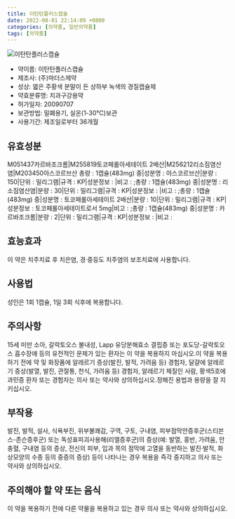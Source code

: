 ```yaml
---
title: 이탄탄플러스캡슐
date: 2022-08-01 22:14:09 +0800
categories: [의약품, 일반의약품]
tags: [의약품]
---
```

![이탄탄플러스캡슐](https://nedrug.mfds.go.kr/pbp/cmn/itemImageDownload/147426438997500168)

- 약이름: 이탄탄플러스캡슐
- 제조사: (주)마더스제약
- 성상: 엷은 주황색 분말이 든 상하부 녹색의 경질캡슐제
- 약효분류명: 치과구강용약
- 허가일자: 20090707
- 보관방법: 밀폐용기, 실온(1-30℃)보관
- 사용기간: 제조일로부터 36개월
## 유효성분
M051437카르바조크롬|M255819토코페롤아세테이트 2배산|M256212리소짐염산염|M203450아스코르브산
총량 : 1캡슐(483mg) 중|성분명 : 아스코르브산|분량 : 150|단위 : 밀리그램|규격 : KP|성분정보 : |비고 : ;총량 : 1캡슐(483mg) 중|성분명 : 리소짐염산염|분량 : 30|단위 : 밀리그램|규격 : KP|성분정보 : |비고 : ;총량 : 1캡슐(483mg) 중|성분명 : 토코페롤아세테이트 2배산|분량 : 10|단위 : 밀리그램|규격 : KP|성분정보 : 토코페롤아세테이트로서 5mg|비고 : ;총량 : 1캡슐(483mg) 중|성분명 : 카르바조크롬|분량 : 2|단위 : 밀리그램|규격 : KP|성분정보 : |비고 :
## 효능효과
이 약은 치주치료 후 치은염, 경·중등도 치주염의 보조치료에 사용합니다.
## 사용법
성인은 1회 1캡슐, 1일 3회 식후에 복용합니다.
## 주의사항
15세 미만 소아, 갈락토오스 불내성, Lapp 유당분해효소 결핍증 또는 포도당-갈락토오스 흡수장애 등의 유전적인 문제가 있는 환자는 이 약을 복용하지 마십시오.이 약을 복용하기 전에 약 및 화장품에 알레르기 증상(발진, 발적, 가려움 등) 경험자, 달걀에 알레르기 증상(발열, 발진, 관절통, 천식, 가려움 등) 경험자, 알레르기 체질인 사람, 황색5호에 과민증 환자 또는 경험자는 의사 또는 약사와 상의하십시오.정해진 용법과 용량을 잘 지키십시오.
## 부작용
발진, 발적, 설사, 식욕부진, 위부불쾌감, 구역, 구토, 구내염, 피부점막안증후군(스티븐스-존슨증후군) 또는 독성표피괴사용해(리엘증후군)의 증상(예: 발열, 홍반, 가려움, 안충혈, 구내염 등의 증상, 전신의 피부, 입과 목의 점막에 고열을 동반하는 발진·발적, 화상모양의 수종 등의 중증의 증상) 등이 나타나는 경우 복용을 즉각 중지하고 의사 또는 약사와 상의하십시오.
## 주의해야 할 약 또는 음식
이 약을 복용하기 전에 다른 약물을 복용하고 있는 경우 의사 또는 약사와 상의하십시오.
